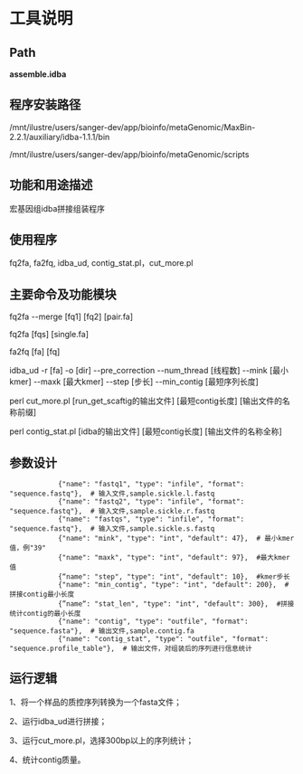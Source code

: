 
工具说明
==========================

Path
-----------

**assemble.idba**

程序安装路径
-----------------------------------
/mnt/ilustre/users/sanger-dev/app/bioinfo/metaGenomic/MaxBin-2.2.1/auxiliary/idba-1.1.1/bin

/mnt/ilustre/users/sanger-dev/app/bioinfo/metaGenomic/scripts

功能和用途描述
-----------------------------------

宏基因组idba拼接组装程序

使用程序
-----------------------------------

fq2fa, fa2fq, idba_ud, contig_stat.pl，cut_more.pl

主要命令及功能模块
-----------------------------------

fq2fa --merge  [fq1] [fq2] [pair.fa]

fq2fa [fqs] [single.fa]

fa2fq [fa] [fq]

idba_ud -r [fa] -o [dir] --pre_correction --num_thread [线程数]  --mink [最小kmer] --maxk [最大kmer]
--step [步长] --min_contig [最短序列长度]

perl cut_more.pl [run_get_scaftig的输出文件] [最短contig长度] [输出文件的名称前缀]

perl contig_stat.pl [idba的输出文件] [最短contig长度] [输出文件的名称全称]

参数设计
-----------------------------------

```
            {"name": "fastq1", "type": "infile", "format": "sequence.fastq"},  # 输入文件,sample.sickle.l.fastq
            {"name": "fastq2", "type": "infile", "format": "sequence.fastq"},  # 输入文件,sample.sickle.r.fastq
            {"name": "fastqs", "type": "infile", "format": "sequence.fastq"},  # 输入文件,sample.sickle.s.fastq
            {"name": "mink", "type": "int", "default": 47},  # 最小kmer值，例"39"
            {"name": "maxk", "type": "int", "default": 97},  #最大kmer值
            {“name": "step", "type": "int", "default": 10},  #kmer步长
            {"name": "min_contig", "type": "int", "default": 200},  #拼接contig最小长度
            {”name“: "stat_len", "type": "int", "default": 300},  #拼接统计contig的最小长度
            {"name": "contig", "type": "outfile", "format": "sequence.fasta"},  # 输出文件,sample.contig.fa
            {"name": "contig_stat", "type": "outfile", "format": "sequence.profile_table"},  # 输出文件，对组装后的序列进行信息统计
```

运行逻辑
-----------------------------------
1、将一个样品的质控序列转换为一个fasta文件；

2、运行idba_ud进行拼接；

3、运行cut_more.pl，选择300bp以上的序列统计；

4、统计contig质量。
